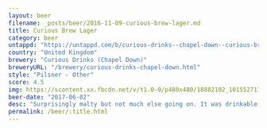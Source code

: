 ```yaml
---
layout: beer
filename: _posts/beer/2016-11-09-curious-brew-lager.md
title: Curious Brew Lager
category: beer
untappd: "https://untappd.com/b/curious-drinks--chapel-down--curious-brew-lager/204447"
country: "United Kingdom"
brewery: "Curious Drinks (Chapel Down)"
breweryURL: "/brewery/curious-drinks-chapel-down.html"
style: "Pilsner - Other"
score: 4.5
img: https://scontent.xx.fbcdn.net/v/t1.0-0/p480x480/18882102_10155271710078745_1442157124947238559_n.jpg?_nc_cat=0&oh=07b987e59b7cc74af21fd8aebb913f8a&oe=5BC3111A
beer-date: "2017-06-02"
desc: "Surprisingly malty but not much else going on. It was drinkable after already being rather smashed but I wouldn’t want another one"
permalink: /beer/:title.html
---
```


